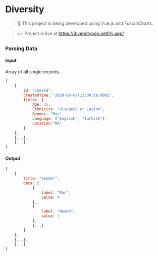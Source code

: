 # Diversity

> :rocket: This project is being developed using Vue.js and FusionCharts.

> :point_right: Project is live at https://diversityapp.netlify.app/

### Parsing Data
#### Input

Array of all single records.
```javascript
[
    {
        id: "someId",
        createdTime: "2020-06-07T13:00:19.000Z",
        fields: {
            Age: 25,
            Ethnicity: "Hispanic or Latino",
            Gender: "Man",
            Language: ["English", "Turkish"],
            Location:"NA"
        }
    },
    {...},
    {...}
]
```

#### Output



```javascript
[
    {
        title: "Gender",
        data: [
            {
                label: "Man",
                value: 4
            },
            {
                label: "Woman",
                value: 5
            },
            {...}
        ]
    },
    {...},
    {...}
]
```